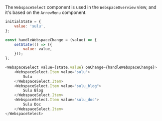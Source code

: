 The `WebspaceSelect` component is used in the `WebspaceOverview` view, and it's based on the `ArrowMenu` component.

```javascript
initialState = {
    value: 'sulu',
};

const handleWebspaceChange = (value) => {
    setState(() => ({
        value: value,
    }));
};

<WebspaceSelect value={state.value} onChange={handleWebspaceChange}>
    <WebspaceSelect.Item value="sulu">
        Sulu
    </WebspaceSelect.Item>
    <WebspaceSelect.Item value="sulu_blog">
        Sulu Blog
    </WebspaceSelect.Item>
    <WebspaceSelect.Item value="sulu_doc">
        Sulu Doc
    </WebspaceSelect.Item>
</WebspaceSelect>
```
